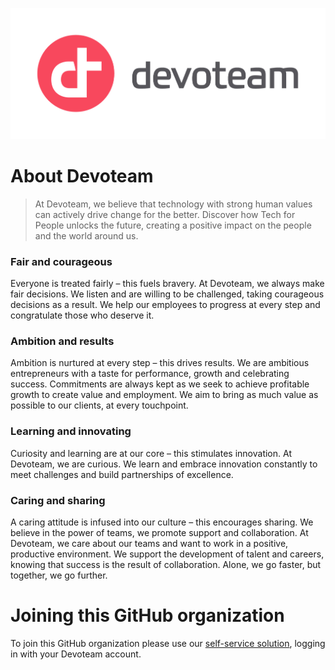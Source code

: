 ![Logo](.images/dev_logo_rvb_300dpi.jpg)

# About Devoteam

> At Devoteam, we believe that technology with strong human values can actively drive change for the better. Discover how Tech for People unlocks the future, creating a positive impact on the people and the world around us.

### Fair and courageous
 Everyone is treated fairly – this fuels bravery.
At Devoteam, we always make fair decisions. We listen and are willing to be challenged, taking courageous decisions as a result. We help our employees to progress at every step and congratulate those who deserve it.

### Ambition and results
Ambition is nurtured at every step – this drives results.
We are ambitious entrepreneurs with a taste for performance, growth and celebrating success. Commitments are always kept as we seek to achieve profitable growth to create value and employment. We aim to bring as much value as possible to our clients, at every touchpoint.

### Learning and innovating
Curiosity and learning are at our core – this stimulates innovation.
At Devoteam, we are curious. We learn and embrace innovation constantly to meet challenges and build partnerships of excellence.

### Caring and sharing
A caring attitude is infused into our culture – this encourages sharing.
We believe in the power of teams, we promote support and collaboration.
At Devoteam, we care about our teams and want to work in a positive, productive environment. We support the development of talent and careers, knowing that success is the result of collaboration. Alone, we go faster, but together, we go further.

# Joining this GitHub organization

To join this GitHub organization please use our [self-service solution](https://forms.gle/JSmSa9uUtahVNiiR9), logging in with your Devoteam account.